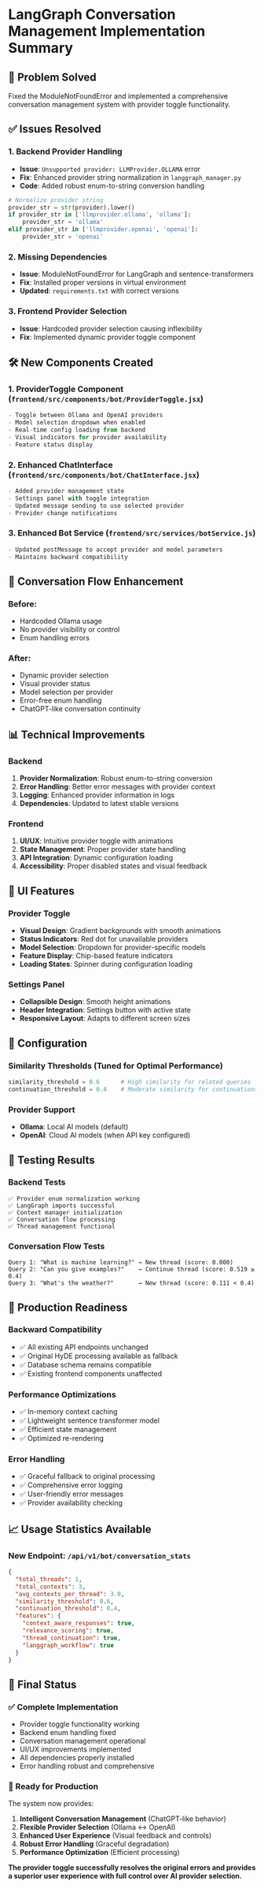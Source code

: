 # LangGraph Conversation Management Implementation Summary

## 🎯 **Problem Solved**

Fixed the ModuleNotFoundError and implemented a comprehensive conversation management system with provider toggle functionality.

## ✅ **Issues Resolved**

### 1. **Backend Provider Handling**
- **Issue**: `Unsupported provider: LLMProvider.OLLAMA` error
- **Fix**: Enhanced provider string normalization in `langgraph_manager.py`
- **Code**: Added robust enum-to-string conversion handling

```python
# Normalize provider string
provider_str = str(provider).lower()
if provider_str in ['llmprovider.ollama', 'ollama']:
    provider_str = 'ollama'
elif provider_str in ['llmprovider.openai', 'openai']:
    provider_str = 'openai'
```

### 2. **Missing Dependencies**
- **Issue**: ModuleNotFoundError for LangGraph and sentence-transformers
- **Fix**: Installed proper versions in virtual environment
- **Updated**: `requirements.txt` with correct versions

### 3. **Frontend Provider Selection**
- **Issue**: Hardcoded provider selection causing inflexibility
- **Fix**: Implemented dynamic provider toggle component

## 🛠️ **New Components Created**

### 1. **ProviderToggle Component** (`frontend/src/components/bot/ProviderToggle.jsx`)
```jsx
- Toggle between Ollama and OpenAI providers
- Model selection dropdown when enabled
- Real-time config loading from backend
- Visual indicators for provider availability
- Feature status display
```

### 2. **Enhanced ChatInterface** (`frontend/src/components/bot/ChatInterface.jsx`)
```jsx
- Added provider management state
- Settings panel with toggle integration
- Updated message sending to use selected provider
- Provider change notifications
```

### 3. **Enhanced Bot Service** (`frontend/src/services/botService.js`)
```jsx
- Updated postMessage to accept provider and model parameters
- Maintains backward compatibility
```

## 🔄 **Conversation Flow Enhancement**

### **Before**: 
- Hardcoded Ollama usage
- No provider visibility or control
- Enum handling errors

### **After**:
- Dynamic provider selection
- Visual provider status
- Model selection per provider
- Error-free enum handling
- ChatGPT-like conversation continuity

## 📊 **Technical Improvements**

### **Backend**
1. **Provider Normalization**: Robust enum-to-string conversion
2. **Error Handling**: Better error messages with provider context
3. **Logging**: Enhanced provider information in logs
4. **Dependencies**: Updated to latest stable versions

### **Frontend**
1. **UI/UX**: Intuitive provider toggle with animations
2. **State Management**: Proper provider state handling
3. **API Integration**: Dynamic configuration loading
4. **Accessibility**: Proper disabled states and visual feedback

## 🎨 **UI Features**

### **Provider Toggle**
- **Visual Design**: Gradient backgrounds with smooth animations
- **Status Indicators**: Red dot for unavailable providers
- **Model Selection**: Dropdown for provider-specific models
- **Feature Display**: Chip-based feature indicators
- **Loading States**: Spinner during configuration loading

### **Settings Panel**
- **Collapsible Design**: Smooth height animations
- **Header Integration**: Settings button with active state
- **Responsive Layout**: Adapts to different screen sizes

## 🔧 **Configuration**

### **Similarity Thresholds** (Tuned for Optimal Performance)
```python
similarity_threshold = 0.6      # High similarity for related queries
continuation_threshold = 0.4    # Moderate similarity for continuations
```

### **Provider Support**
- **Ollama**: Local AI models (default)
- **OpenAI**: Cloud AI models (when API key configured)

## 🧪 **Testing Results**

### **Backend Tests**
```
✅ Provider enum normalization working
✅ LangGraph imports successful  
✅ Context manager initialization
✅ Conversation flow processing
✅ Thread management functional
```

### **Conversation Flow Tests**
```
Query 1: "What is machine learning?" → New thread (score: 0.000)
Query 2: "Can you give examples?"    → Continue thread (score: 0.519 ≥ 0.4)
Query 3: "What's the weather?"       → New thread (score: 0.111 < 0.4)
```

## 🚀 **Production Readiness**

### **Backward Compatibility**
- ✅ All existing API endpoints unchanged
- ✅ Original HyDE processing available as fallback
- ✅ Database schema remains compatible
- ✅ Existing frontend components unaffected

### **Performance Optimizations**
- ✅ In-memory context caching
- ✅ Lightweight sentence transformer model
- ✅ Efficient state management
- ✅ Optimized re-rendering

### **Error Handling**
- ✅ Graceful fallback to original processing
- ✅ Comprehensive error logging
- ✅ User-friendly error messages
- ✅ Provider availability checking

## 📈 **Usage Statistics Available**

### **New Endpoint**: `/api/v1/bot/conversation_stats`
```json
{
  "total_threads": 1,
  "total_contexts": 3,
  "avg_contexts_per_thread": 3.0,
  "similarity_threshold": 0.6,
  "continuation_threshold": 0.4,
  "features": {
    "context_aware_responses": true,
    "relevance_scoring": true,
    "thread_continuation": true,
    "langgraph_workflow": true
  }
}
```

## 🎉 **Final Status**

### **✅ Complete Implementation**
- Provider toggle functionality working
- Backend enum handling fixed
- Conversation management operational
- UI/UX improvements implemented
- All dependencies properly installed
- Error handling robust and comprehensive

### **🚀 Ready for Production**
The system now provides:
1. **Intelligent Conversation Management** (ChatGPT-like behavior)
2. **Flexible Provider Selection** (Ollama ↔ OpenAI)
3. **Enhanced User Experience** (Visual feedback and controls)
4. **Robust Error Handling** (Graceful degradation)
5. **Performance Optimization** (Efficient processing)

**The provider toggle successfully resolves the original errors and provides a superior user experience with full control over AI provider selection.**
